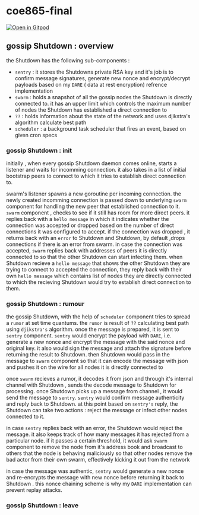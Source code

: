 # coe865-final

[![Open in Gitpod](https://gitpod.io/button/open-in-gitpod.svg)](https://gitpod.io#https://github.com/da-moon/coe865-final)

## gossip Shutdown : overview

the Shutdown has the following sub-components :

- `sentry` : it stores the Shutdowns private RSA key and it's job is to confirm message signatures,
generate new nonce and encrypt/decrypt payloads based on my `DARE` ( data at rest encryption) refrence implementation
- `swarm` : holds a snapshot of all the gossip nodes the Shutdown is directly connected to. it has an upper limit which controls the maximum number of nodes
the Shutdown has established a direct connection to
- `??` : holds information about the state of the network and uses djikstra's algorithm calculate best path
- `scheduler` : a background task scheduler that fires an event, based on given cron specs

### gossip Shutdown : init

initially , when every gossip Shutdown daemon comes online, starts a listener and waits for incomming connection.
it also takes in a list of initial bootstrap peers to connect to which it tries to establish direct connection to.

swarm's listener spawns a new goroutine per incoming connection. the newly created incomming connection 
is passed down to underlying `swarm` component for handling the new peer that established connection to it. 
`swarm` component , checks to see if it still has room for more direct peers. it replies back with a `hello message`
in which it indicates whether the connection was accepted or dropped based on the number of direct
connections it was configured to accept. if the connection was dropped , 
it returns back with an `error` to Shutdown and Shutdown, by default ,drops connections 
if there is an error from swarm. in case the connection was accepted, `swarm` replies back with addresses
of peers it is directly connected to so that the other Shutdown can start infecting them.
when Shutdown recieve a `hello message` that shows the other Shutdown they are trying to connect to 
accepted the connection, they reply back with their own `hello message` which contains
list of nodes they are directly connected to which the recieving Shutdown would try to 
establish direct connection to them.

### gossip Shutdown : rumour

the gossip Shutdown, with the help of `scheduler` component tries to spread a `rumor` at set time
quantums. the `rumor` is result of `??` calculating best path using `djikstra's` algorithm.
once the message is prepared, it is sent to `sentry` component. `sentry` would encrypt the payload
with `DARE`, i.e. generate a new nonce and encrypt the message with the said nonce and original key.
it also would sign the message and attach the signature before returning the result to Shutdown.
then Shutdown would pass in the message to `swarm` component so that it can encode the message with json
and pushes it on the wire for all nodes it is directly connected to

once `swarm` recieves a rumor, it decodes it from json and through it's internal channel with Shutdown , sends
the decode message to Shutdown for processing. once Shutdown picks up a message from channel , it would send the message
to `sentry`. `sentry` would confirm message authenticity and reply back to Shutdown. at this point based on `sentry's` reply, 
the Shutdown can take two actions : reject the message or infect other nodes connected to it.

in case `sentry` replies back with an error, the Shutdown would reject the message. it also keeps track of how
many messages it has rejected from a particular node. if it passes a certain threshold, it would ask `swarm`
component to remove the node from it's address book and broadcast to others that the node is behaving maliciously
so that other nodes remove the bad actor from their own swarm, effectively kicking it out from the network

in case the message was authentic, `sentry` would generate a new nonce and re-encrypts the message with new nonce
before returning it back to Shutdown . this nonce chaining scheme is why my `DARE` implementation can prevent 
replay attacks.

### gossip Shutdown : leave

